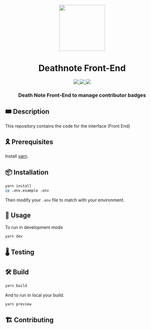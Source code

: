 <p align="center">
    <img width="150" src="docs/resources/img/logo.png" />
</p>
<div align="center">
  <h1 align="center">Deathnote Front-End</h1>
  <p align="center">
    <a href="https://discord.gg/onlydust">
        <img src="https://img.shields.io/badge/Discord-6666FF?style=for-the-badge&logo=discord&logoColor=white" />
    </a>
    <a href="https://twitter.com/intent/follow?screen_name=onlydust_xyz">
        <img src="https://img.shields.io/badge/Twitter-1DA1F2?style=for-the-badge&logo=twitter&logoColor=white" />
    </a>
    <a href="https://contributions.onlydust.xyz/">
        <img src="https://img.shields.io/badge/Contribute-6A1B9A?style=for-the-badge&logo=notion&logoColor=white" />
    </a>
  </p>
  
  <h3 align="center">Death Note Front-End to manage contributor badges</h3>
</div>


## 🎟️ Description

This repository contains the code for the interface (Front End)

## 🎗️ Prerequisites

Install [yarn](https://classic.yarnpkg.com/en/docs/install).

## 📦 Installation

```bash
yarn install
cp .env.example .env
```

Then modify your `.env` file to match with your environment.

## 🔬 Usage

To run in development mode

```bash
yarn dev
```
## 🌡️ Testing

## 🛠 Build

```bash
yarn build
```

And to run in local your build.

```bash
yarn preview
```

## 🏗 Contributing

